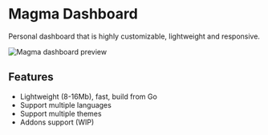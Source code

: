 # Magma Dashboard
Personal dashboard that is highly customizable, lightweight and responsive.

![Magma dashboard preview](https://i.imgur.com/XaAvyRC.png)

## Features
* Lightweight (8-16Mb), fast, build from Go
* Support multiple languages
* Support multiple themes
* Addons support (WIP)